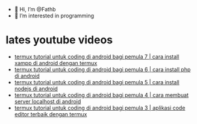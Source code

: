 - 👋 Hi, I’m @Fathb
- 👀 I’m interested in programming

# lates youtube videos
<!-- YOUTUBE:START -->
- [termux tutorial untuk coding di android bagi pemula 7 | cara install xampp di android dengan termux](https://www.youtube.com/watch?v=Blpzjs5Y190)
- [termux tutorial untuk coding di android bagi pemula 6 | cara install php di android](https://www.youtube.com/watch?v=OWcJp2w_q8U)
- [termux tutorial untuk coding di android bagi pemula 5 | cara install nodejs di android](https://www.youtube.com/watch?v=q9-93eQArqI)
- [termux tutorial untuk coding di android bagi pemula 4 | cara membuat server localhost di android](https://www.youtube.com/watch?v=gONwYJBwirU)
- [termux tutorial untuk coding di android bagi pemula 3 | aplikasi code editor terbaik dengan termux](https://www.youtube.com/watch?v=XOopmI83soA)
<!-- YOUTUBE:END -->

<!---
Fathb/Fathb is a ✨ special ✨ repository because its `README.md` (this file) appears on your GitHub profile.
You can click the Preview link to take a look at your changes.
--->
